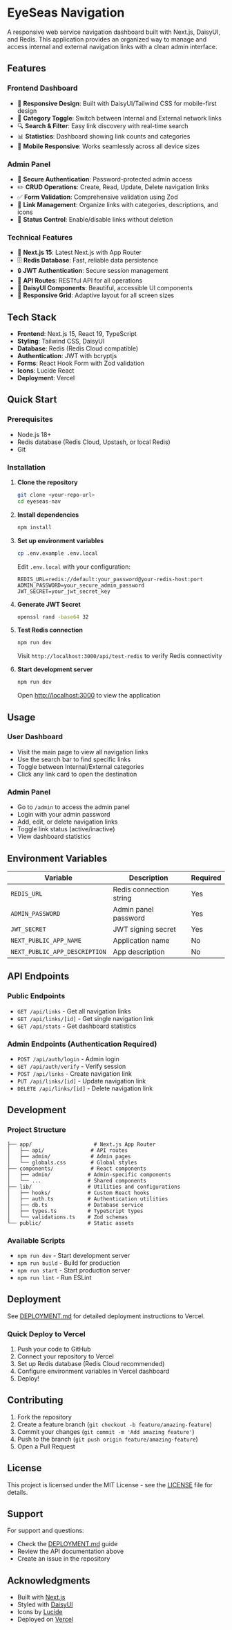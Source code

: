 # EyeSeas Navigation

A responsive web service navigation dashboard built with Next.js, DaisyUI, and Redis. This application provides an organized way to manage and access internal and external navigation links with a clean admin interface.

## Features

### Frontend Dashboard
- 🎨 **Responsive Design**: Built with DaisyUI/Tailwind CSS for mobile-first design
- 🔄 **Category Toggle**: Switch between Internal and External network links
- 🔍 **Search & Filter**: Easy link discovery with real-time search
- 📊 **Statistics**: Dashboard showing link counts and categories
- 📱 **Mobile Responsive**: Works seamlessly across all device sizes

### Admin Panel
- 🔐 **Secure Authentication**: Password-protected admin access
- ✏️ **CRUD Operations**: Create, Read, Update, Delete navigation links
- ✅ **Form Validation**: Comprehensive validation using Zod
- 🎯 **Link Management**: Organize links with categories, descriptions, and icons
- 🔧 **Status Control**: Enable/disable links without deletion

### Technical Features
- 🚀 **Next.js 15**: Latest Next.js with App Router
- 🗄️ **Redis Database**: Fast, reliable data persistence
- 🔒 **JWT Authentication**: Secure session management
- 📡 **API Routes**: RESTful API for all operations
- 🎨 **DaisyUI Components**: Beautiful, accessible UI components
- 📱 **Responsive Grid**: Adaptive layout for all screen sizes

## Tech Stack

- **Frontend**: Next.js 15, React 19, TypeScript
- **Styling**: Tailwind CSS, DaisyUI
- **Database**: Redis (Redis Cloud compatible)
- **Authentication**: JWT with bcryptjs
- **Forms**: React Hook Form with Zod validation
- **Icons**: Lucide React
- **Deployment**: Vercel

## Quick Start

### Prerequisites

- Node.js 18+
- Redis database (Redis Cloud, Upstash, or local Redis)
- Git

### Installation

1. **Clone the repository**
   ```bash
   git clone <your-repo-url>
   cd eyeseas-nav
   ```

2. **Install dependencies**
   ```bash
   npm install
   ```

3. **Set up environment variables**
   ```bash
   cp .env.example .env.local
   ```

   Edit `.env.local` with your configuration:
   ```env
   REDIS_URL=redis://default:your_password@your-redis-host:port
   ADMIN_PASSWORD=your_secure_admin_password
   JWT_SECRET=your_jwt_secret_key
   ```

4. **Generate JWT Secret**
   ```bash
   openssl rand -base64 32
   ```

5. **Test Redis connection**
   ```bash
   npm run dev
   ```
   Visit `http://localhost:3000/api/test-redis` to verify Redis connectivity

6. **Start development server**
   ```bash
   npm run dev
   ```

   Open [http://localhost:3000](http://localhost:3000) to view the application

## Usage

### User Dashboard
- Visit the main page to view all navigation links
- Use the search bar to find specific links
- Toggle between Internal/External categories
- Click any link card to open the destination

### Admin Panel
- Go to `/admin` to access the admin panel
- Login with your admin password
- Add, edit, or delete navigation links
- Toggle link status (active/inactive)
- View dashboard statistics

## Environment Variables

| Variable | Description | Required |
|----------|-------------|----------|
| `REDIS_URL` | Redis connection string | Yes |
| `ADMIN_PASSWORD` | Admin panel password | Yes |
| `JWT_SECRET` | JWT signing secret | Yes |
| `NEXT_PUBLIC_APP_NAME` | Application name | No |
| `NEXT_PUBLIC_APP_DESCRIPTION` | App description | No |

## API Endpoints

### Public Endpoints
- `GET /api/links` - Get all navigation links
- `GET /api/links/[id]` - Get single navigation link
- `GET /api/stats` - Get dashboard statistics

### Admin Endpoints (Authentication Required)
- `POST /api/auth/login` - Admin login
- `GET /api/auth/verify` - Verify session
- `POST /api/links` - Create navigation link
- `PUT /api/links/[id]` - Update navigation link
- `DELETE /api/links/[id]` - Delete navigation link

## Development

### Project Structure
```
├── app/                    # Next.js App Router
│   ├── api/               # API routes
│   ├── admin/             # Admin pages
│   └── globals.css        # Global styles
├── components/            # React components
│   ├── admin/            # Admin-specific components
│   └── ...               # Shared components
├── lib/                  # Utilities and configurations
│   ├── hooks/            # Custom React hooks
│   ├── auth.ts           # Authentication utilities
│   ├── db.ts             # Database service
│   ├── types.ts          # TypeScript types
│   └── validations.ts    # Zod schemas
└── public/               # Static assets
```

### Available Scripts

- `npm run dev` - Start development server
- `npm run build` - Build for production
- `npm run start` - Start production server
- `npm run lint` - Run ESLint

## Deployment

See [DEPLOYMENT.md](./DEPLOYMENT.md) for detailed deployment instructions to Vercel.

### Quick Deploy to Vercel

1. Push your code to GitHub
2. Connect your repository to Vercel
3. Set up Redis database (Redis Cloud recommended)
4. Configure environment variables in Vercel dashboard
5. Deploy!

## Contributing

1. Fork the repository
2. Create a feature branch (`git checkout -b feature/amazing-feature`)
3. Commit your changes (`git commit -m 'Add amazing feature'`)
4. Push to the branch (`git push origin feature/amazing-feature`)
5. Open a Pull Request

## License

This project is licensed under the MIT License - see the [LICENSE](LICENSE) file for details.

## Support

For support and questions:
- Check the [DEPLOYMENT.md](./DEPLOYMENT.md) guide
- Review the API documentation above
- Create an issue in the repository

## Acknowledgments

- Built with [Next.js](https://nextjs.org/)
- Styled with [DaisyUI](https://daisyui.com/)
- Icons by [Lucide](https://lucide.dev/)
- Deployed on [Vercel](https://vercel.com/)
